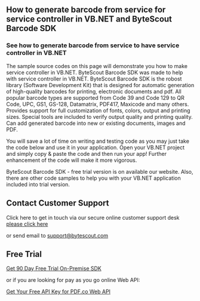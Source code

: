 ## How to generate barcode from service for service controller in VB.NET and ByteScout Barcode SDK

### See how to generate barcode from service to have service controller in VB.NET

The sample source codes on this page will demonstrate you how to make service controller in VB.NET. ByteScout Barcode SDK was made to help with service controller in VB.NET. ByteScout Barcode SDK is the robost library (Software Development Kit) that is designed for automatic generation of high-quality barcodes for printing, electronic documents and pdf. All popular barcode types are supported from Code 39 and Code 129 to QR Code, UPC, GS1, GS-128, Datamatrix, PDF417, Maxicode and many others. Provides support for full customization of fonts, colors, output and printing sizes. Special tools are included to verify output quality and printing quality. Can add generated barcode into new or existing documents, images and PDF.

You will save a lot of time on writing and testing code as you may just take the code below and use it in your application. Open your VB.NET project and simply copy & paste the code and then run your app! Further enhancement of the code will make it more vigorous.

ByteScout Barcode SDK - free trial version is on available our website. Also, there are other code samples to help you with your VB.NET application included into trial version.

## Contact Customer Support

Click here to get in touch via our secure online customer support desk [please click here](https://bytescout.zendesk.com/hc/en-us/requests/new?subject=ByteScout%20Barcode%20SDK%20Question)

or send email to [support@bytescout.com](mailto:support@bytescout.com?subject=ByteScout%20Barcode%20SDK%20Question) 

## Free Trial

[Get 90 Day Free Trial On-Premise SDK](https://bytescout.com/download/web-installer?utm_source=github-readme)

or if you are looking for pay as you go online Web API:

[Get Your Free API Key for PDF.co Web API](https://pdf.co/documentation/api?utm_source=github-readme)